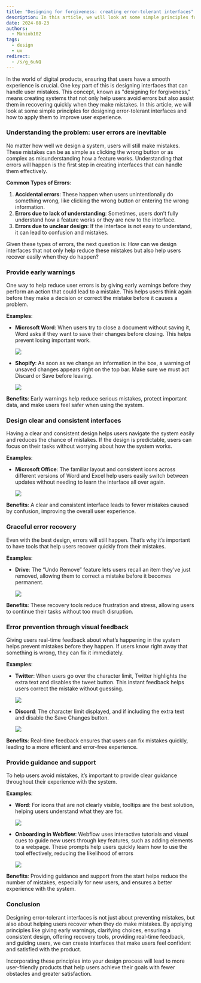 ```yaml
---
title: "Designing for forgiveness: creating error-tolerant interfaces"
description: In this article, we will look at some simple principles for designing error-tolerant interfaces and how to apply them to improve user experience.
date: 2024-08-23
authors:
  - Maniub102
tags:
  - design
  - ux
redirect:
  - /s/g_6uNQ
---
```


In the world of digital products, ensuring that users have a smooth experience is crucial. One key part of this is designing interfaces that can handle user mistakes. This concept, known as "designing for forgiveness," means creating systems that not only help users avoid errors but also assist them in recovering quickly when they make mistakes. In this article, we will look at some simple principles for designing error-tolerant interfaces and how to apply them to improve user experience.

### Understanding the problem: user errors are inevitable

No matter how well we design a system, users will still make mistakes. These mistakes can be as simple as clicking the wrong button or as complex as misunderstanding how a feature works. Understanding that errors will happen is the first step in creating interfaces that can handle them effectively.

**Common Types of Errors**:

1. **Accidental errors**: These happen when users unintentionally do something wrong, like clicking the wrong button or entering the wrong information.
2. **Errors due to lack of understanding**: Sometimes, users don’t fully understand how a feature works or they are new to the interface.
3. **Errors due to unclear design**: If the interface is not easy to understand, it can lead to confusion and mistakes.

Given these types of errors, the next question is: How can we design interfaces that not only help reduce these mistakes but also help users recover easily when they do happen?

### Provide early warnings

One way to help reduce user errors is by giving early warnings before they perform an action that could lead to a mistake. This helps users think again before they make a decision or correct the mistake before it causes a problem.

**Examples**:

- **Microsoft Word**: When users try to close a document without saving it, Word asks if they want to save their changes before closing. This helps prevent losing important work.

  ![](assets/designing-for-forgiveness-microsoft.png)

- **Shopify**: As soon as we change an information in the box, a warning of unsaved changes appears right on the top bar. Make sure we must act Discard or Save before leaving.

  ![](assets/designing-for-forgiveness-shopify.png)

**Benefits**: Early warnings help reduce serious mistakes, protect important data, and make users feel safer when using the system.

### Design clear and consistent interfaces

Having a clear and consistent design helps users navigate the system easily and reduces the chance of mistakes. If the design is predictable, users can focus on their tasks without worrying about how the system works.

**Examples**:

- **Microsoft Office**: The familiar layout and consistent icons across different versions of Word and Excel help users easily switch between updates without needing to learn the interface all over again.

  ![](assets/designing-for-forgiveness-excel.png)

**Benefits**: A clear and consistent interface leads to fewer mistakes caused by confusion, improving the overall user experience.

### Graceful error recovery

Even with the best design, errors will still happen. That’s why it’s important to have tools that help users recover quickly from their mistakes.

**Examples**:

- **Drive**: The “Undo Remove” feature lets users recall an item they’ve just removed, allowing them to correct a mistake before it becomes permanent.

  ![](assets/designing-for-forgiveness-drive.png)

**Benefits**: These recovery tools reduce frustration and stress, allowing users to continue their tasks without too much disruption.

### Error prevention through visual feedback

Giving users real-time feedback about what’s happening in the system helps prevent mistakes before they happen. If users know right away that something is wrong, they can fix it immediately.

**Examples**:

- **Twitter**: When users go over the character limit, Twitter highlights the extra text and disables the tweet button. This instant feedback helps users correct the mistake without guessing.

  ![](assets/designing-for-forgiveness-twitter.png)

- **Discord**: The character limit displayed, and if including the extra text and disable the Save Changes button.

  ![](assets/designing-for-forgiveness-discord.png)

**Benefits**: Real-time feedback ensures that users can fix mistakes quickly, leading to a more efficient and error-free experience.

### Provide guidance and support

To help users avoid mistakes, it’s important to provide clear guidance throughout their experience with the system.

**Examples**:

- **Word**: For icons that are not clearly visible, tooltips are the best solution, helping users understand what they are for.

  ![](assets/designing-for-forgiveness-excel-setting.png)

- **Onboarding in Webflow**: Webflow uses interactive tutorials and visual cues to guide new users through key features, such as adding elements to a webpage. These prompts help users quickly learn how to use the tool effectively, reducing the likelihood of errors

  ![](assets/designing-for-forgiveness-webflow.png)

**Benefits**: Providing guidance and support from the start helps reduce the number of mistakes, especially for new users, and ensures a better experience with the system.

### Conclusion

Designing error-tolerant interfaces is not just about preventing mistakes, but also about helping users recover when they do make mistakes. By applying principles like giving early warnings, clarifying choices, ensuring a consistent design, offering recovery tools, providing real-time feedback, and guiding users, we can create interfaces that make users feel confident and satisfied with the product.

Incorporating these principles into your design process will lead to more user-friendly products that help users achieve their goals with fewer obstacles and greater satisfaction.

